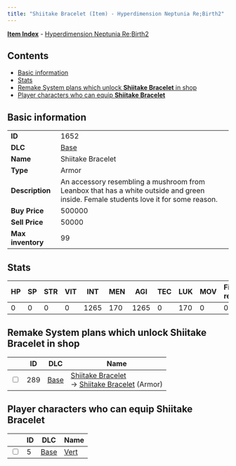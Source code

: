 ```yaml
---
title: "Shiitake Bracelet (Item) - Hyperdimension Neptunia Re;Birth2"
---
```


[**Item Index**](/neptunia/rb2/item/index.html) - [Hyperdimension Neptunia Re;Birth2](/neptunia/rb2)

## Contents

- [Basic information](#basic-information)
- [Stats](#stats)
- [Remake System plans which unlock **Shiitake Bracelet** in shop](#remake-system-plans-which-unlock-shiitake-bracelet-in-shop)
- [Player characters who can equip **Shiitake Bracelet**](#player-characters-who-can-equip-shiitake-bracelet)

## Basic information

|   |   |
| -- | -- |
| **ID** | 1652 |
| **DLC** | [Base](/neptunia/rb2/dlc/0-base.html) |
| **Name** | Shiitake Bracelet |
| **Type** | Armor |
| **Description** | An accessory resembling a mushroom from Leanbox that has a white outside and green inside. Female students love it for some reason. |
| **Buy Price** | 500000 |
| **Sell Price** | 50000 |
| **Max inventory** | 99 |

## Stats

| HP | SP | STR | VIT | INT | MEN | AGI | TEC | LUK | MOV | Fire res. | Ice res. | Wind res. | Lightning res. |
| -- | -- | --- | --- | --- | --- | --- | --- | --- | --- | --------- | -------- | --------- | -------------- |
| 0 | 0 | 0 | 0 | 1265 | 170 | 1265 | 0 | 170 | 0 | 0 | 0 | 0 | 0 |

## Remake System plans which unlock **Shiitake Bracelet** in shop

|    | ID | DLC | Name |
| -- | -- | --- | ---- |
| <input type="checkbox" id="rb2-remake-0-289" class="trackbox" /> | 289 | [Base](/neptunia/rb2/dlc/0-base.html) | [Shiitake Bracelet](/neptunia/rb2/remake/0-289-shiitake-bracelet.html)<br />→ [Shiitake Bracelet](/neptunia/rb2/item/0-1652-shiitake-bracelet.html) (Armor) |

## Player characters who can equip **Shiitake Bracelet**

|    | ID | DLC | Name |
| -- | -- | --- | ---- |
| <input type="checkbox" id="rb2-player-0-5" class="trackbox" /> | 5 | [Base](/neptunia/rb2/dlc/0-base.html) | [Vert](/neptunia/rb2/player/0-5-vert.html) |